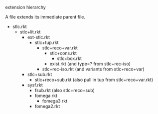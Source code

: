 extension hierarchy

A file extends its immediate parent file.

- stlc.rkt
   - stlc+lit.rkt
     - ext-stlc.rkt
       - stlc+tup.rkt
         - stlc+reco+var.rkt
           - stlc+cons.rkt
             - stlc+box.rkt
           - exist.rkt (and type=? from stlc+rec-iso)
         - stlc+rec-iso.rkt (and variants from stlc+reco+var)
     - stlc+sub.rkt
       - stlc+reco+sub.rkt (also pull in tup from stlc+reco+var.rkt)
     - sysf.rkt
       - fsub.rkt (also stlc+reco+sub)
       - fomega.rkt
         - fomega3.rkt
       - fomega2.rkt